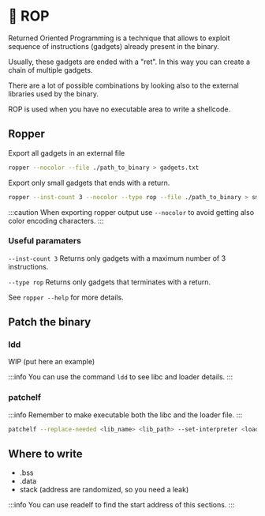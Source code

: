 # 🦘 ROP

Returned Oriented Programming is a technique that allows to exploit sequence of instructions (gadgets) already present in the binary.

Usually, these gadgets are ended with a "ret". In this way you can create a chain of multiple gadgets.

There are a lot of possible combinations by looking also to the external libraries used by the binary.

ROP is used when you have no executable area to write a shellcode.

## Ropper

Export all gadgets in an external file

```bash
ropper --nocolor --file ./path_to_binary > gadgets.txt
```

Export only small gadgets that ends with a return.

```bash
ropper --inst-count 3 --nocolor --type rop --file ./path_to_binary > small_gadgets.txt
```

:::caution
When exporting ropper output use `--nocolor` to avoid getting also color encoding characters.
:::

### Useful paramaters

`--inst-count 3` Returns only gadgets with a maximum number of 3 instructions.

`--type rop` Returns only gadgets that terminates with a return.

See `ropper --help` for more details.

## Patch the binary

### ldd

WIP (put here an example)

:::info
You can use the command `ldd` to see libc and loader details.
:::

### patchelf

:::info
Remember to make executable both the libc and the loader file.
:::

```bash
patchelf --replace-needed <lib_name> <lib_path> --set-interpreter <loader> <binary>
```

## Where to write

- .bss
- .data
- stack (address are randomized, so you need a leak)

:::info
You can use readelf to find the start address of this sections.
:::
